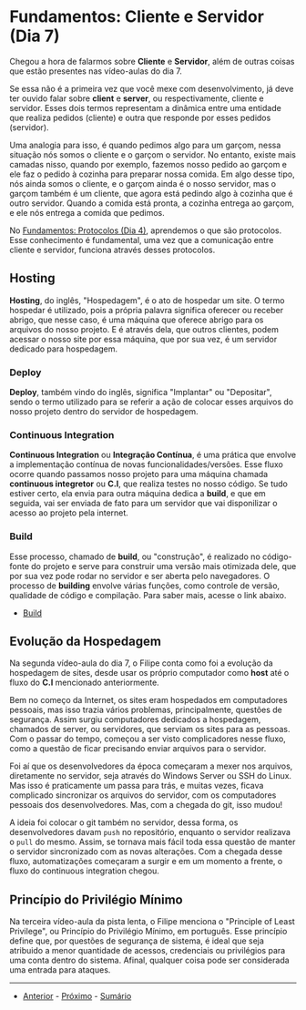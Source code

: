 # Fundamentos: Cliente e Servidor (Dia 7)
Chegou a hora de falarmos sobre **Cliente** e **Servidor**, além de outras coisas que estão presentes nas vídeo-aulas do dia 7.

Se essa não é a primeira vez que você mexe com desenvolvimento, já deve ter ouvido falar sobre **client** e **server**, ou respectivamente, cliente e servidor. Esses dois termos representam a dinâmica entre uma entidade que realiza pedidos (cliente) e outra que responde por esses pedidos (servidor).

Uma analogia para isso, é quando pedimos algo para um garçom, nessa situação nós somos o cliente e o garçom o servidor. No entanto, existe mais camadas nisso, quando por exemplo, fazemos nosso pedido ao garçom e ele faz o pedido à cozinha para preparar nossa comida. Em algo desse tipo, nós ainda somos o cliente, e o garçom ainda é o nosso servidor, mas o garçom também é um cliente, que agora está pedindo algo à cozinha que é outro servidor. Quando a comida está pronta, a cozinha entrega ao garçom, e ele nós entrega a comida que pedimos.

No [Fundamentos: Protocolos (Dia 4)](#fundamentos-protocolos-dia-4), aprendemos o que são protocolos. Esse conhecimento é fundamental, uma vez que a comunicação entre cliente e servidor, funciona através desses protocolos.

## Hosting
**Hosting**, do inglês, "Hospedagem", é o ato de hospedar um site. O termo hospedar é utilizado, pois a própria palavra significa oferecer ou receber abrigo, que nesse caso, é uma máquina que oferece abrigo para os arquivos do nosso projeto. E é através dela, que outros clientes, podem acessar o nosso site por essa máquina, que por sua vez, é um servidor dedicado para hospedagem.

### Deploy
**Deploy**, também vindo do inglês, significa "Implantar" ou "Depositar", sendo o termo utilizado para se referir a ação de colocar esses arquivos do nosso projeto dentro do servidor de hospedagem.

### Continuous Integration
**Continuous Integration** ou **Integração Contínua**, é uma prática que envolve a implementação contínua de novas funcionalidades/versões. Esse fluxo ocorre quando passamos nosso projeto para uma máquina chamada **continuous integretor** ou **C.I**, que realiza testes no nosso código. Se tudo estiver certo, ela envia para outra máquina dedica a **build**, e que em seguida, vai ser enviada de fato para um servidor que vai disponilizar o acesso ao projeto pela internet.

### Build
Esse processo, chamado de **build**, ou "construção", é realizado no código-fonte do projeto e serve para construir uma versão mais otimizada dele, que por sua vez pode rodar no servidor e ser aberta pelo navegadores. O processo de **building** envolve várias funções, como controle de versão, qualidade de código e compilação. Para saber mais, acesse o link abaixo.
- [Build](https://pt.wikipedia.org/wiki/Build)

## Evolução da Hospedagem
Na segunda vídeo-aula do dia 7, o Filipe conta como foi a evolução da hospedagem de sites, desde usar os próprio computador como **host** até o fluxo do **C.I** mencionado anteriormente.

Bem no começo da Internet, os sites eram hospedados em computadores pessoais, mas isso trazia vários problemas, principalmente, questões de segurança. Assim surgiu computadores dedicados a hospedagem, chamados de server, ou servidores, que serviam os sites para as pessoas. Com o passar do tempo, começou a ser visto complicadores nesse fluxo, como a questão de ficar precisando enviar arquivos para o servidor.

Foi aí que os desenvolvedores da época começaram a mexer nos arquivos, diretamente no servidor, seja através do Windows Server ou SSH do Linux. Mas isso é praticamente um passa para trás, e muitas vezes, ficava complicado sincronizar os arquivos do servidor, com os computadores pessoais dos desenvolvedores. Mas, com a chegada do git, isso mudou!

A ideia foi colocar o git também no servidor, dessa forma, os desenvolvedores davam `push` no repositório, enquanto o servidor realizava o `pull` do mesmo. Assim, se tornava mais fácil toda essa questão de manter o servidor sincronizado com as novas alterações. Com a chegada desse fluxo, automatizações começaram a surgir e em um momento a frente, o fluxo do continuous integration chegou.

## Princípio do Privilégio Mínimo
Na terceira vídeo-aula da pista lenta, o Filipe menciona o "Principle of Least Privilege", ou Princípio do Privilégio Mínimo, em português. Esse princípio define que, por questões de segurança de sistema, é ideal que seja atribuido a menor quantidade de acessos, credenciais ou privilégios para uma conta dentro do sistema. Afinal, qualquer coisa pode ser considerada uma entrada para ataques.

---

- [Anterior](/dias/dia6.md) - [Próximo](/dias/dia8.md) - [Sumário](../README.md)
